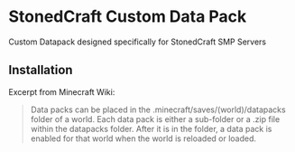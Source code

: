 # StonedCraft Custom Data Pack

Custom Datapack designed specifically for StonedCraft SMP Servers

## Installation

Excerpt from Minecraft Wiki:

> Data packs can be placed in the .minecraft/saves/(world)/datapacks folder of a world. Each data pack is either a sub-folder or a .zip file within the datapacks folder. After it is in the folder, a data pack is enabled for that world when the world is reloaded or loaded.